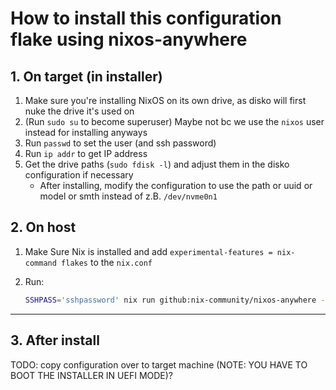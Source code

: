 # How to install this configuration flake using nixos-anywhere

## 1. On target (in installer)

1. Make sure you're installing NixOS on its own drive, as disko will first nuke the drive it's used on
2. (Run `sudo su` to become superuser) Maybe not bc we use the `nixos` user instead for installing anyways
3. Run `passwd` to set the user (and ssh password)
4. Run `ip addr` to get IP address
5. Get the drive paths (`sudo fdisk -l`) and adjust them in the disko configuration if necessary
    - After installing, modify the configuration to use the path or uuid or model or smth instead of z.B. `/dev/nvme0n1`

## 2. On host

1. Make Sure Nix is installed and add `experimental-features = nix-command flakes` to the `nix.conf`
2. Run:

    ```bash
    SSHPASS='sshpassword' nix run github:nix-community/nixos-anywhere -- --generate-hardware-config nixos-generate-config ./hosts/nixosbtw/hardware-configuration.nix --flake '.#nixosbtw' --env-password 'sshpassword' --build-on remote --target-host nixos@192.168.0.100
    ```

---

## 3. After install

TODO: copy configuration over to target machine
(NOTE: YOU HAVE TO BOOT THE INSTALLER IN UEFI MODE)?
